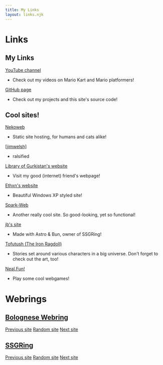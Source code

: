 ```yaml
---
title: My Links
layout: links.njk
---
```


# Links
## My Links
[YouTube channel](https://youtube.com/@TheOliveOli38)
- Check out my videos on Mario Kart and Mario platformers!

[GitHub page](https://github.com/TheOliveOli38)
- Check out my projects and this site's source code!

## Cool sites!
[Nekoweb](https://nekoweb.org/)
- Static site hosting, for humans and cats alike!

[[jimwelsh]](https://jimwelsh.net)
- ralsified

[Library of Gurkistan's website](https://libraryofgurkistan.nekoweb.org/)
- Visit my good (internet) friend's webpage!

[Ethxn's website](https://ethxn.xyz/)
- Beautiful Windows XP styled site!

[Spark-Web](https://darkosparko.nekoweb.org/)
- Another really cool site. So good-looking, yet so functional!

[jb's site](https://jbc.lol/)
- Made with Astro & Bun, owner of SSGRing!

[Tofutush (The Iron Ragdoll)](https://tofutush.github.io/The-Iron-Ragdoll)
- Stories set around various characters in a big universe. Don't forget to check out the art, too!

[Neal.Fun!](https://neal.fun/)
- Play some cool webgames!

# Webrings
## [Bolognese Webring](https://daisy.nekoweb.org/webring)
[Previous site](https://spagwhetti.github.io/redirect.html?to=prev&name=TheOliveOli)
[Random site](https://spagwhetti.github.io/redirect.html?to=random&name=TheOliveOli)
[Next site](https://spagwhetti.github.io/redirect.html?to=next&name=TheOliveOli)

## [SSGRing](https://jbcarreon123.nekoweb.org/webrings/ssgring/)
[Previous site](https://jbcarreon123.nekoweb.org/webrings/ssgring/redirect?slug=theoliveoli&way=prev)
[Random site](https://jbcarreon123.nekoweb.org/webrings/ssgring/redirect?way=rand)
[Next site](https://jbcarreon123.nekoweb.org/webrings/ssgring/redirect?slug=theoliveoli&way=next)